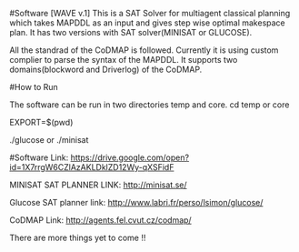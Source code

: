 #Software [WAVE v.1] 
This is a SAT Solver for multiagent classical planning which takes MAPDDL as an input and gives step wise optimal makespace plan. It has two versions with SAT solver(MINISAT or GLUCOSE).

All the standrad of the CoDMAP is followed. Currently it is using custom complier to parse the syntax of the MAPDDL. 
It supports two domains(blockword and Driverlog) of the CoDMAP. 

#How to Run

The software can be run in two directories temp and core.
cd temp or core 

EXPORT=$(pwd)

./glucose or ./minisat 

#Software Link:
https://drive.google.com/open?id=1X7rrgW6CZlAzAKLDklZD12Wy-qXSFidF


MINISAT SAT PLANNER LINK: http://minisat.se/


Glucose SAT planner link: http://www.labri.fr/perso/lsimon/glucose/


CoDMAP Link: http://agents.fel.cvut.cz/codmap/


There are more things yet to come !! 

